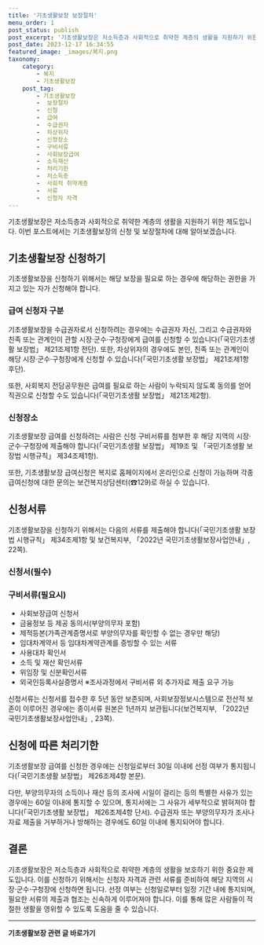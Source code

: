 ```yaml
---
title: '기초생활보장 보장절차'
menu_order: 1
post_status: publish
post_excerpt: '기초생활보장은 저소득층과 사회적으로 취약한 계층의 생활을 지원하기 위한 제도입니다. 이번 포스트에서는 기초생활보장의 신청 및 보장절차에 대해 알아보겠습니다.'
post_date: 2023-12-17 16:34:55
featured_image: _images/복지.png
taxonomy:
    category:
        - 복지
        - 기초생활보장
    post_tag:
        - 기초생활보장
        -  보장절차
        -  신청
        -  급여
        -  수급권자
        -  차상위자
        -  신청장소
        -  구비서류
        -  사회보장급여
        -  소득재산
        -  처리기한
        -  저소득층
        -  사회적 취약계층
        -  서류
        -  신청자 자격
---
```



기초생활보장은 저소득층과 사회적으로 취약한 계층의 생활을 지원하기 위한 제도입니다. 이번 포스트에서는 기초생활보장의 신청 및 보장절차에 대해 알아보겠습니다.

## 기초생활보장 신청하기

기초생활보장을 신청하기 위해서는 해당 보장을 필요로 하는 경우에 해당하는 권한을 가지고 있는 자가 신청해야 합니다.

### 급여 신청자 구분

기초생활보장을 수급권자로서 신청하려는 경우에는 수급권자 자신, 그리고 수급권자와 친족 또는 관계인이 관할 시장·군수·구청장에게 급여를 신청할 수 있습니다(「국민기초생활 보장법」 제21조제1항 전단). 또한, 차상위자의 경우에도 본인, 친족 또는 관계인이 해당 시장·군수·구청장에게 신청할 수 있습니다(「국민기초생활 보장법」 제21조제1항 후단). 

또한, 사회복지 전담공무원은 급여를 필요로 하는 사람이 누락되지 않도록 동의를 얻어 직권으로 신청할 수도 있습니다(「국민기초생활 보장법」 제21조제2항). 

### 신청장소

기초생활보장 급여를 신청하려는 사람은 신청 구비서류를 첨부한 후 해당 지역의 시장·군수·구청장에 제출해야 합니다(「국민기초생활 보장법」 제19조 및 「국민기초생활 보장법 시행규칙」 제34조제1항).

또한, 기초생활보장 급여신청은 복지로 홈페이지에서 온라인으로 신청이 가능하며 각종 급여신청에 대한 문의는 보건복지상담센터(☎129)로 하실 수 있습니다.

## 신청서류

기초생활보장을 신청하기 위해서는 다음의 서류를 제출해야 합니다(「국민기초생활 보장법 시행규칙」 제34조제1항 및 보건복지부, 「2022년 국민기초생활보장사업안내」, 22쪽).

### 신청서(필수)
### 구비서류(필요시)
- 사회보장급여 신청서
- 금융정보 등 제공 동의서(부양의무자 포함)
- 제적등본(가족관계증명서로 부양의무자를 확인할 수 없는 경우만 해당)
- 임대차계약서 등 임대차계약관계를 증빙할 수 있는 서류
- 사용대차 확인서
- 소득 및 재산 확인서류
- 위임장 및 신분확인서류
- 외국인등록사실증명서 ※조사과정에서 구비서류 외 추가자료 제출 요구 가능

신청서류는 신청서를 접수한 후 5년 동안 보존되며, 사회보장정보시스템으로 전산적 보존이 이루어진 경우에는 종이서류 원본은 1년까지 보관됩니다(보건복지부, 「2022년 국민기초생활보장사업안내」, 23쪽).

## 신청에 따른 처리기한

기초생활보장 급여를 신청한 경우에는 신청일로부터 30일 이내에 선정 여부가 통지됩니다(「국민기초생활 보장법」 제26조제4항 본문).

다만, 부양의무자의 소득이나 재산 등의 조사에 시일이 걸리는 등의 특별한 사유가 있는 경우에는 60일 이내에 통지할 수 있으며, 통지서에는 그 사유가 세부적으로 밝혀져야 합니다(「국민기초생활 보장법」 제26조제4항 단서). 수급권자 또는 부양의무자가 조사나 자료 제출을 거부하거나 방해하는 경우에도 60일 이내에 통지되어야 합니다.

## 결론

기초생활보장은 저소득층과 사회적으로 취약한 계층의 생활을 보호하기 위한 중요한 제도입니다. 이를 신청하기 위해서는 신청자 자격과 관련 서류를 준비하여 해당 지역의 시장·군수·구청장에 신청하면 됩니다. 선정 여부는 신청일로부터 일정 기간 내에 통지되며, 필요한 서류의 제출과 협조는 신속하게 이루어져야 합니다. 이를 통해 많은 사람들이 적절한 생활을 영위할 수 있도록 도움을 줄 수 있습니다.
<!-- wp:separator -->
<hr class="wp-block-separator has-alpha-channel-opacity"/>
<!-- /wp:separator -->

<!-- wp:group {"backgroundColor":"base","layout":{"type":"constrained"}} -->
<div class="wp-block-group has-base-background-color has-background"><!-- wp:paragraph {"align":"center","fontSize":"medium"} -->
<p class="has-text-align-center has-large-font-size"><strong>기초생활보장 관련 글 바로가기</strong></p>
<!-- /wp:paragraph -->


<!-- wp:latest-posts
{"categories":[{"id":15506,"count":19,"description":"","link":"https://uknowlaw.com/category/%ea%b8%b0%ec%b4%88%ec%83%9d%ed%99%9c%eb%b3%b4%ec%9e%a5/","name":"기초생활보장","slug":"기초생활보장","taxonomy":"category","parent":0,"meta":[],"_links":{"self":[{"href":"https://uknowlaw.com/wp-json/wp/v2/categories/15506"}],"collection":[{"href":"https://uknowlaw.com/wp-json/wp/v2/categories"}],"about":[{"href":"https://uknowlaw.com/wp-json/wp/v2/taxonomies/category"}],"wp:post_type":[{"href":"https://uknowlaw.com/wp-json/wp/v2/posts?categories=15506"}],"curies":[{"name":"wp","href":"https://api.w.org/{rel}","templated":true}]}}],"postsToShow":100,"excerptLength":28,"postLayout":"grid","columns":2,"featuredImageAlign":"left","featuredImageSizeSlug":"large","fontSize":"small"} /--></div>
<!-- /wp:group -->